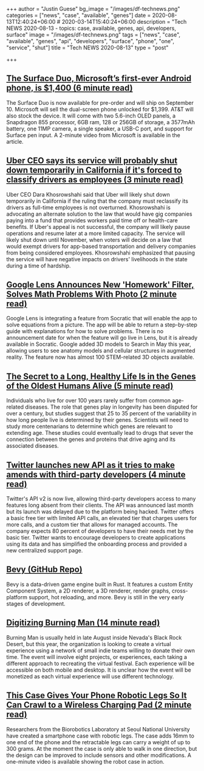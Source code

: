 +++
author = "Justin Guese"
bg_image = "/images/df-technews.png"
categories = ["news", "case", "available", "genes"]
date = 2020-08-13T12:40:24+06:00 # 2020-03-14T15:40:24+06:00
description = "Tech NEWS 2020-08-13 - topics: case, available, genes, api, developers, surface"
image = "/images/df-technews.png"
tags = ["news", "case", "available", "genes", "api", "developers", "surface", "phone", "one", "service", "shut"]
title = "Tech NEWS 2020-08-13"
type = "post"

+++

## [The Surface Duo, Microsoft’s first-ever Android phone, is $1,400 (6 minute read)](https://arstechnica.com/gadgets/2020/08/microsofts-surface-duo-is-1400-and-comes-with-a-tiny-3600mah-battery//1/01000173e74b9847-e1e43833-2e1b-417c-95e0-dc5cd0f32208-000000/ohADKLv7XGWI8RxzkMUmx9c8lD3TzuR1X7HjUbrUxAI=154)

The Surface Duo is now available for pre-order and will ship on September 10. Microsoft will sell the dual-screen phone unlocked for $1,399. AT&T will also stock the device. It will come with two 5.6-inch OLED panels, a Snapdragon 855 processor, 6GB ram, 128 or 256GB of storage, a 3577mAh battery, one 11MP camera, a single speaker, a USB-C port, and support for Surface pen input. A 2-minute video from Microsoft is available in the article.

## [Uber CEO says its service will probably shut down temporarily in California if it's forced to classify drivers as employees (3 minute read)](https://www.cnbc.com/2020/08/12/uber-may-shut-down-temporarily-in-california.html/1/01000173e74b9847-e1e43833-2e1b-417c-95e0-dc5cd0f32208-000000/YNNjw9HFKm6Y7UxD1QZBigluVYeS_VoaEkPZu5a-2M4=154)

Uber CEO Dara Khosrowshahi said that Uber will likely shut down temporarily in California if the ruling that the company must reclassify its drivers as full-time employees is not overturned. Khosrowshahi is advocating an alternate solution to the law that would have gig companies paying into a fund that provides workers paid time off or health-care benefits. If Uber's appeal is not successful, the company will likely pause operations and resume later at a more limited capacity. The service will likely shut down until November, when voters will decide on a law that would exempt drivers for app-based transportation and delivery companies from being considered employees. Khosrowshahi emphasized that pausing the service will have negative impacts on drivers' livelihoods in the state during a time of hardship.

## [Google Lens Announces New 'Homework' Filter, Solves Math Problems With Photo (2 minute read)](https://interestingengineering.com/google-lens-announces-new-homework-filter-solves-math-problems-with-photo/1/01000173e74b9847-e1e43833-2e1b-417c-95e0-dc5cd0f32208-000000/YIqg4cn9eezn8jsRYZSdrkmvSkSODQR2PHKXF7Q0g_U=154)

Google Lens is integrating a feature from Socratic that will enable the app to solve equations from a picture. The app will be able to return a step-by-step guide with explanations for how to solve problems. There is no announcement date for when the feature will go live in Lens, but it is already available in Socratic. Google added 3D models to Search in May this year, allowing users to see anatomy models and cellular structures in augmented reality. The feature now has almost 100 STEM-related 3D objects available.

## [The Secret to a Long, Healthy Life Is in the Genes of the Oldest Humans Alive (5 minute read)](https://singularityhub.com/2020/08/10/the-secret-to-healthy-longevity-is-in-the-genes-of-the-oldest-humans-alive//1/01000173e74b9847-e1e43833-2e1b-417c-95e0-dc5cd0f32208-000000/2hEPg1Q9CyO5thcRpmuT0gUaRmElzW3KOXfj2Nln79E=154)

Individuals who live for over 100 years rarely suffer from common age-related diseases. The role that genes play in longevity has been disputed for over a century, but studies suggest that 25 to 35 percent of the variability in how long people live is determined by their genes. Scientists will need to study more centenarians to determine which genes are relevant to extending age. These studies could eventually lead to drugs that sever the connection between the genes and proteins that drive aging and its associated diseases.

## [Twitter launches new API as it tries to make amends with third-party developers (4 minute read)](https://www.theverge.com/2020/8/12/21364644/twitter-api-v2-new-access-tiers-developer-portal-support-developers/1/01000173e74b9847-e1e43833-2e1b-417c-95e0-dc5cd0f32208-000000/5V_bbtZlWvcj4-ucHCLZn5nQxsHY7YUzmjaZdbV7-rw=154)

Twitter's API v2 is now live, allowing third-party developers access to many features long absent from their clients. The API was announced last month but its launch was delayed due to the platform being hacked. Twitter offers a basic free tier with limited API calls, an elevated tier that charges users for more calls, and a custom tier that allows for managed accounts. The company expects 80 percent of developers to have their needs met by the basic tier. Twitter wants to encourage developers to create applications using its data and has simplified the onboarding process and provided a new centralized support page.

## [Bevy (GitHub Repo)](https://github.com/bevyengine/bevy/1/01000173e74b9847-e1e43833-2e1b-417c-95e0-dc5cd0f32208-000000/d_SdoplgaligIKmFvmShkzuf4cjd1dGApZqyN85RWPw=154)

Bevy is a data-driven game engine built in Rust. It features a custom Entity Component System, a 2D renderer, a 3D renderer, render graphs, cross-platform support, hot reloading, and more. Bevy is still in the very early stages of development.

## [Digitizing Burning Man (14 minute read)](https://techcrunch.com/2020/08/12/digitizing-burning-man//1/01000173e74b9847-e1e43833-2e1b-417c-95e0-dc5cd0f32208-000000/pq1KQ-9BO3Y6zrQkRSNAfnTAWkdeHbI3-_FmiRr4yqs=154)

Burning Man is usually held in late August inside Nevada's Black Rock Desert, but this year, the organization is looking to create a virtual experience using a network of small indie teams willing to donate their own time. The event will involve eight projects, or experiences, each taking a different approach to recreating the virtual festival. Each experience will be accessible on both mobile and desktop. It is unclear how the event will be monetized as each virtual experience will use different technology.

## [This Case Gives Your Phone Robotic Legs So It Can Crawl to a Wireless Charging Pad (2 minute read)](https://gizmodo.com/this-case-gives-your-phone-robotic-legs-so-it-can-crawl-1844697587/1/01000173e74b9847-e1e43833-2e1b-417c-95e0-dc5cd0f32208-000000/-2_Ot5YXW-qya2r5dO0rlRGsW4bHlIhzMUrSYU4dX_U=154)

Researchers from the Biorobotics Laboratory at Seoul National University have created a smartphone case with robotic legs. The case adds 16mm to one end of the phone and the retractable legs can carry a weight of up to 300 grams. At the moment the case is only able to walk in one direction, but the design can be improved to include sensors and other modifications. A one-minute video is available showing the robot case in action.

